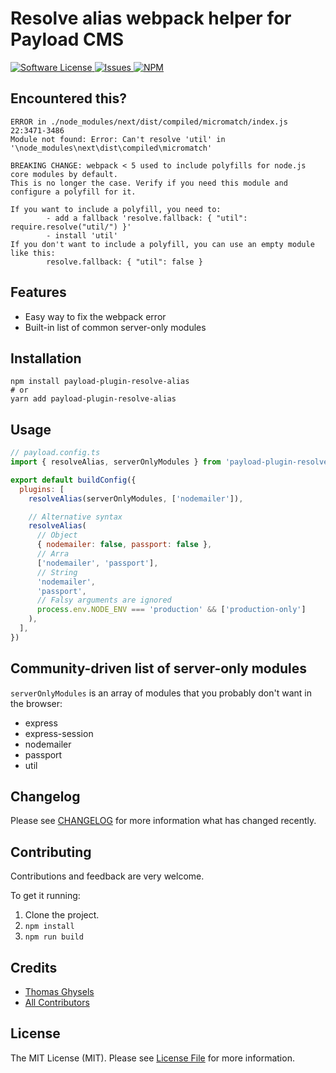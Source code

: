 # Resolve alias webpack helper for Payload CMS

<a href="LICENSE">
  <img src="https://img.shields.io/badge/license-MIT-brightgreen.svg" alt="Software License" />
</a>
<a href="https://github.com/thgh/payload-plugin-resolve-alias/issues">
  <img src="https://img.shields.io/github/issues/thgh/payload-plugin-resolve-alias.svg" alt="Issues" />
</a>
<a href="https://npmjs.org/package/payload-plugin-resolve-alias">
  <img src="https://img.shields.io/npm/v/payload-plugin-resolve-alias.svg?style=flat-squar" alt="NPM" />
</a>

## Encountered this?

```
ERROR in ./node_modules/next/dist/compiled/micromatch/index.js 22:3471-3486
Module not found: Error: Can't resolve 'util' in '\node_modules\next\dist\compiled\micromatch'

BREAKING CHANGE: webpack < 5 used to include polyfills for node.js core modules by default.
This is no longer the case. Verify if you need this module and configure a polyfill for it.

If you want to include a polyfill, you need to:
        - add a fallback 'resolve.fallback: { "util": require.resolve("util/") }'
        - install 'util'
If you don't want to include a polyfill, you can use an empty module like this:
        resolve.fallback: { "util": false }
```

## Features

- Easy way to fix the webpack error
- Built-in list of common server-only modules

## Installation

```
npm install payload-plugin-resolve-alias
# or
yarn add payload-plugin-resolve-alias
```

## Usage

```js
// payload.config.ts
import { resolveAlias, serverOnlyModules } from 'payload-plugin-resolve-alias'

export default buildConfig({
  plugins: [
    resolveAlias(serverOnlyModules, ['nodemailer']),

    // Alternative syntax
    resolveAlias(
      // Object
      { nodemailer: false, passport: false },
      // Arra
      ['nodemailer', 'passport'],
      // String
      'nodemailer',
      'passport',
      // Falsy arguments are ignored
      process.env.NODE_ENV === 'production' && ['production-only']
    ),
  ],
})
```

## Community-driven list of server-only modules

`serverOnlyModules` is an array of modules that you probably don't want in the browser:

- express
- express-session
- nodemailer
- passport
- util

## Changelog

Please see [CHANGELOG](CHANGELOG.md) for more information what has changed recently.

## Contributing

Contributions and feedback are very welcome.

To get it running:

1. Clone the project.
2. `npm install`
3. `npm run build`

## Credits

- [Thomas Ghysels](https://github.com/thgh)
- [All Contributors][link-contributors]

## License

The MIT License (MIT). Please see [License File](LICENSE) for more information.

[link-contributors]: ../../contributors
